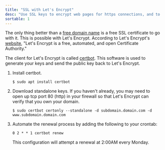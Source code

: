 ```yaml
---
title: "SSL with Let's Encrypt"
desc: "Use SSL keys to encrypt web pages for https connections, and to encrypt email"
sortable: 1
---
```


The only thing better than a [free domain name](getting-a-domain-name.html) is a free SSL certificate to go with it. This is possible with Let's Encrypt. According to Let's Encrypt's [website][letsencrypt], "Let's Encrypt is a free, automated, and open Certificate Authority."

The client for Let's Encrypt is called [certbot](https://certbot.eff.org/). This software is used to generate your keys and send the public key back to Let's Encrypt.
1. Install certbot.
   ```
   $ sudo apt install certbot
   ```
2. Download standalone keys. If you haven't already, you may need to open up tcp port 80 (http) in your firewall so that Let's Encrypt can verify that you own your domain.
   ```
   $ sudo certbot certonly --standalone -d subdomain.domain.com -d www.subdomain.domain.com
   ```
3. Automate the renewal process by adding the following to your crontab:
   ```
   0 2 * * 1 certbot renew
   ```
   This configuration will attempt a renewal at 2:00AM every Monday.

[letsencrypt]: https://letsencrypt.org/
